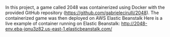 In this project, a game called 2048 was containerized using Docker with the provided GitHub repository (https://github.com/gabrielecirulli/2048). 
The containerized game was then deployed on AWS Elastic Beanstalk
Here is a live example of container running on Elastic Beanstalk: http://2048-env.eba-jqnu3z82.us-east-1.elasticbeanstalk.com/
